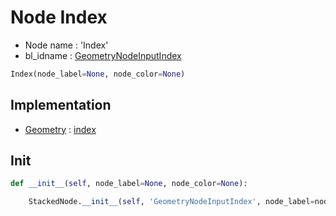 # Node Index

- Node name : 'Index'
- bl_idname : [GeometryNodeInputIndex](https://docs.blender.org/api/current/bpy.types.GeometryNodeInputIndex.html)


``` python
Index(node_label=None, node_color=None)
```
## Implementation

- [Geometry](/docs/GeoNodes/Geometry.md) : [index](/docs/GeoNodes/Geometry.md#index)

## Init

``` python
def __init__(self, node_label=None, node_color=None):

    StackedNode.__init__(self, 'GeometryNodeInputIndex', node_label=node_label, node_color=node_color)
```
